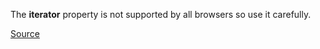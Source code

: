 
The __iterator__ property is not supported by all browsers so use it carefully.

[Source](http://www.jshint.com/docs/options/#iterator)
      